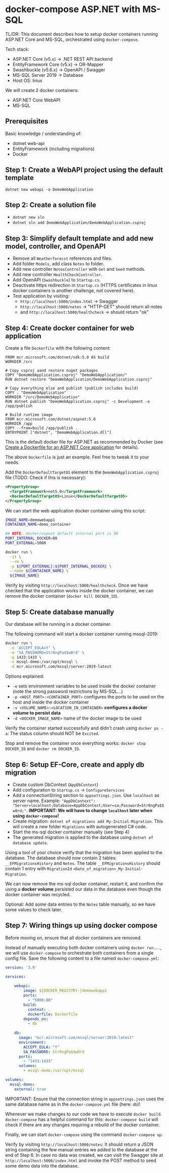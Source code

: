 # docker-compose ASP.NET with MS-SQL

TL/DR: This document describes how to setup docker containers running ASP.NET Core and MS-SQL, 
orchestrated using `docker-compose`.

Tech stack:

- ASP.NET Core (v5.x) -> .NET REST API backend
- EntityFramework Core (v5.x) -> OR-Mapper
- Swashbuckle (v5.6.x) -> OpenAPI / Swagger
- MS-SQL Server 2019 -> Database
- Host OS: linux

We will create 2 docker containers:

- ASP.NET Core WebAPI
- MS-SQL

## Prerequisites

Basic knowledge / understanding of:

- dotnet web-api
- EntityFramework (including migrations)
- Docker

## Step 1: Create a WebAPI project using the default template

`dotnet new webapi -o DemoWebApplication`

## Step 2: Create a solution file

- `dotnet new sln`
- `dotnet sln add DemoWebApplication/DemoWebApplication.csproj`

## Step 3: Simplify default template and add new model, controller, and OpenAPI

- Remove all `Weatherforecst` references and files.
- Add folder `Models`, add class `Notes` to folder.
- Add new controller `NotesController` with `Get` and `Seed` methods.
- Add new controller `HealthCheckController`.
- Add OpenAPI (`Swashbuckle`) to `Startup.cs`.
- Deactivate https redirection in `Startup.cs` (HTTPS certificates in linux docker containers is another challenge, not covered here).
- Test application by visiting:
  - `http://localhost:5000/index.html` -> Swagger
  - `http://localhost:5000/notes` -> "HTTP-GET" should return all notes
  - and `http://localhost:5000/healthcheck` -> should return "ok"

## Step 4: Create docker container for web application

Create a file `Dockerfile` with the following content:

```docker
FROM mcr.microsoft.com/dotnet/sdk:5.0 AS build
WORKDIR /src

# Copy csproj aand restore nuget packages
COPY "DemoWebApplication.csproj" "DemoWebApplication/"
RUN dotnet restore "DemoWebApplication/DemoWebApplication.csproj"

# Copy everything else and publish (publish includes build)
COPY . "DemoWebApplication"
WORKDIR "/src/DemoWebApplication"
RUN dotnet publish "DemoWebApplication.csproj" -c Development -o /app/publish

# Build runtime image
FROM mcr.microsoft.com/dotnet/aspnet:5.0
WORKDIR /app
COPY --from=build /app/publish .
ENTRYPOINT ["dotnet", "DemoWebApplication.dll"]
```

This is the default docker file for ASP.NET as recommended by Docker 
(see [Create a Dockerfile for an ASP.NET Core application](https://docs.docker.com/samples/dotnetcore/#create-a-dockerfile-for-an-aspnet-core-application) for details). 

The above `Dockerfile` is just an example. Feel free to tweak it to your needs.

Add the `DockerDefaultTargetOS` element to the `DemoWebApplication.csproj` file (TODO: Check if this is necessary):

```xml
<PropertyGroup>
  <TargetFramework>net5.0</TargetFramework>
  <DockerDefaultTargetOS>Linux</DockerDefaultTargetOS>
</PropertyGroup>
```

We can start the web application docker container using this script:

```sh
IMAGE_NAME=demowebapp1
CONTAINER_NAME=demo_container

## NOTE: docker/aspnet default internal port is 80
PORT_INTERNAL_DOCKER=80
PORT_EXTERNAL=5000

docker run \
  -it \
  --rm \
  -p ${PORT_EXTERNAL}:${PORT_INTERNAL_DOCKER} \
  --name ${CONTAINER_NAME} \
  ${IMAGE_NAME}
```

Verify by visiting `http://localhost:5000/healthcheck`. Once we have checked that the
application works inside the docker container, we can remove the docker container (`docker kill
DOCKER_ID`).

## Step 5: Create database manually

Our database will be running in a docker container. 

The following command will start a docker container running mssql-2019:

```sh
docker run \
  -e 'ACCEPT_EULA=Y' \
  -e 'SA_PASSWORD=Str0ngPa$$w0rd' \
  -p 1433:1433 \
  -v mssql-demo:/var/opt/mssql \
  -d mcr.microsoft.com/mssql/server:2019-latest
```

Options explained:

- `-e` sets environment variables to be used inside the docker container (note the strong password
  restrictions by MS-SQL...)
- `-p <HOST_PORT>:<CONTAINER_PORT>` configures the ports to be used on the host and inside the
  docker container
- `-v <VOLUME_NAME>:<LOCATION_IN_CONTAINER>` **configures a docker volume to persist data**
- `-d <DOCKER_IMAGE_NAME>` name of the docker image to be used

Verify the container started successfully and didn't crash using `docker ps -a`: 
The status column should NOT be `Excited`.

Stop and remove the container once everything works: `docker stop DOCKER_ID` and `docker rm
DOCKER_ID`.

## Step 6: Setup EF-Core, create and apply db migration

- Create custom DbContext (`AppDbContext`)
- Add configuration to `Startup.cs` -> `ConfigureServices`
- Add a connectionString section to `appsettings.json`. Use `localhost` as server name.
  Example: `"AppDbContext": "Server=localhost;Database=AppDbContext;User=sa;Password=Str0ngPa$$w0rd;"`. 
  **IMPORTANT: We will have to change `localhost` later when using `docker-compose`!**
- Create migration: `dotnet ef migrations add My-Initial-Migration`. This will create a new folder
  `Migrations` with autogenerated C# code. 
- Start the ms-sql docker container manually (see Step 4)
- The generated migration is applied to the database using `dotnet ef database update`.

Using a tool of your choice verify that the migration has been applied to the database. The database
should now contain 2 tables: `__EFMigrationsHistory` and `Notes`. The table `__EFMigrationsHistory`
should contain 1 entry with `MigrationId` `<Date_of_migration>_My-Initial-Migration`.

We can now remove the ms-sql docker container, restart it, and confirm the using a **docker volume**
persisted our data in the database even though the docker container was recycled.

Optional: Add some data entries to the `Notes` table manually, so we have some values to check later.

## Step 7: Wiring things up using docker compose

Before moving on, ensure that all docker containers are removed.

Instead of manually executing both docker containers using `docker run...`, we will 
use `docker-compose` to orchestrate both containers from a single config file. 
Save the following content to a file named `docker-compose.yml`:

```yaml
version: '3.9'

services:
  
    webapi:
        image: ${DOCKER_REGISTRY-}demowebapp1
        ports:
          - "5000:80"
        build:
          context: .
          dockerfile: Dockerfile
        depends_on:
          - db
              
    db:
      image: "mcr.microsoft.com/mssql/server:2019-latest"
      environment:
        ACCEPT_EULA: "Y"
        SA_PASSWORD: Str0ngPa$$w0rd
      ports:
        - "1433:1433"
      volumes:
        - mssql-demo:/var/opt/mssql

volumes: 
  mssql-demo:
    external: true
```

IMPORTANT: Ensure that the connection string in `appsettings.json` uses 
the same database name as in the `docker-compose.yml` file (here: `db`)!

Whenever we make changes to our code we have to execute `docker build`. 
`docker-compose` has a helpful command for this: 
`docker-compose build` will check if there are any changes requiring a rebuild 
of the docker container.

Finally, we can start `docker-compose` using the command `docker-compose up`.

Verify by visiting `http://localhost:5000/notes`: It should return a JSON string 
containing the few manual entries we added to the database at the end of 
Step 6. In case no data was created, we can visit the Swagger site 
at `http://localhost:5000/index.html` and invoke the POST method to seed some 
demo data into the database.


